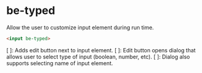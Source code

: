 # be-typed

Allow the user to customize input element during run time.

```html
<input be-typed>
```

[ ]: Adds edit button next to input element.
[ ]: Edit button opens dialog that allows user to select type of input (boolean, number, etc).
[ ]: Dialog also supports selecting name of input element.